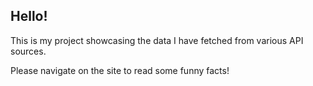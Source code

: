 ## Hello!

This is my project showcasing the data I have fetched from various API sources.

Please navigate on the site to read some funny facts!